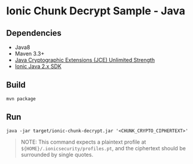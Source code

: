 # Ionic Chunk Decrypt Sample - Java

## Dependencies

* Java8
* Maven 3.3+
* [Java Cryptographic Extensions (JCE) Unlimited Strength](http://www.oracle.com/technetwork/java/javase/downloads/jce8-download-2133166.html)
* [Ionic Java 2.x SDK](https://dev.ionic.com/getting-started/java-20.html)

## Build 
```
mvn package
```

## Run
```
java -jar target/ionic-chunk-decrypt.jar '<CHUNK_CRYPTO_CIPHERTEXT>'
```

> NOTE: This command expects a plaintext profile at `${HOME}/.ionicsecurity/profiles.pt`, and the ciphertext should be surrounded by single quotes. 
